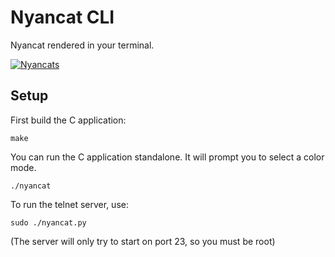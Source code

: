 # Nyancat CLI

Nyancat rendered in your terminal.

[![Nyancats](http://i.imgur.com/snCOQl.png)](http://i.imgur.com/snCOQ.png)

## Setup

First build the C application:

    make

You can run the C application standalone. It will prompt you to select a color mode.

    ./nyancat

To run the telnet server, use:

    sudo ./nyancat.py

(The server will only try to start on port 23, so you must be root)
